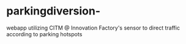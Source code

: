 # parkingdiversion-
webapp utilizing CITM @ Innovation Factory's sensor to direct traffic according to parking hotspots
